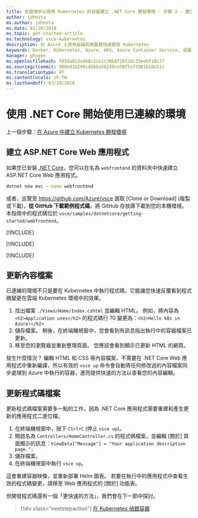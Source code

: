```yaml
---
title: 在雲端中以使用 Kubernetes 的容器建立 .NET Core 開發環境 - 步驟 3 - 建立 ASP.NET Core Web 應用程式 | Microsoft Docs
author: johnsta
ms.author: johnsta
ms.date: 02/20/2018
ms.topic: get-started-article
ms.technology: vsce-kubernetes
description: 在 Azure 上使用容器和微服務快速開發 Kubernetes
keywords: Docker, Kubernetes, Azure, AKS, Azure Container Service, 容器
manager: ghogen
ms.openlocfilehash: f858a013e4b0c2ce1c30b8f26f2dc33eebf19c27
ms.sourcegitcommit: 900ed1e299cd5bba56249cef8f5cf3981b10cb1c
ms.translationtype: HT
ms.contentlocale: zh-TW
ms.lasthandoff: 03/19/2018
---
```

# <a name="get-started-on-connected-environment-with-net-core"></a>使用 .NET Core 開始使用已連線的環境

上一個步驟：[在 Azure 中建立 Kubernetes 開發環境](get-started-netcore-02.md)

## <a name="create-an-aspnet-core-web-app"></a>建立 ASP.NET Core Web 應用程式
如果您已安裝 [.NET Core](https://www.microsoft.com/net)，您可以在名為 `webfrontend` 的資料夾中快速建立 ASP.NET Core Web 應用程式。
```cmd
dotnet new mvc --name webfrontend
```

或者，巡覽至 https://github.com/Azure/vsce 選取 [Clone or Download] (複製或下載)，**從 GitHub 下載範例程式碼**，將 GitHub 存放庫下載到您的本機環境。 本指南中的程式碼位於 `vsce/samples/dotnetcore/getting-started/webfrontend`。

[!INCLUDE[](includes/vsce-init.md)]

[!INCLUDE[](includes/ensure-env-created.md)]

[!INCLUDE[](includes/build-and-run-in-k8s-cli.md)]

## <a name="update-a-content-file"></a>更新內容檔案
已連線的環境不只是要在 Kubernetes 中執行程式碼，它能讓您快速反覆看到程式碼變更在雲端 Kubernetes 環境中的效果。

1. 找出檔案 `./Views/Home/Index.cshtml` 並編輯 HTML。 例如，將內容為 `<h2>Application uses</h2>` 的程式碼行 70 變更為：`<h2>Hello k8s in Azure!</h2>`
1. 儲存檔案。 稍後，在終端機視窗中，您會看到有訊息指出執行中的容器檔案已更新。
1. 移至您的瀏覽器並重新整理頁面。 您應該會看到顯示已更新 HTML 的網頁。

發生什麼情況？ 編輯 HTML 和 CSS 等內容檔案，不需要在 .NET Core Web 應用程式中重新編譯，所以有效的 `vsce up` 命令會自動將任何修改過的內容檔案同步處理到 Azure 中執行的容器，進而提供快速的方法以查看您的內容編輯。

## <a name="update-a-code-file"></a>更新程式碼檔案
更新程式碼檔案需要多一點的工作，因為 .NET Core 應用程式需要重建和產生更新的應用程式二進位檔。

1. 在終端機視窗中，按下 `Ctrl+C` (停止 `vsce up`)。
1. 開啟名為 `Controllers/HomeController.cs` 的程式碼檔案，並編輯 [關於] 頁面顯示的訊息：`ViewData["Message"] = "Your application description page.";`
1. 儲存檔案。
1. 在終端機視窗中執行 `vsce up`。 

這會重建容器映像，並重新部署 Helm 圖表。 若要在執行中的應用程式中查看生效的程式碼變更，請移至 Web 應用程式的 [關於] 功能表。


但開發程式碼還有一個「更快速的方法」，我們會在下一節中探討。 
> [!div class="nextstepaction"]
> [在 Kubernetes 偵錯容器](get-started-netcore-04.md)

